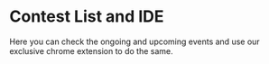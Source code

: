 # Contest List and IDE
Here you can check the ongoing and upcoming events and use our exclusive chrome extension to do the same.
